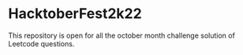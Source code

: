# HacktoberFest2k22
This repository is open for all the october month challenge solution of Leetcode questions.
